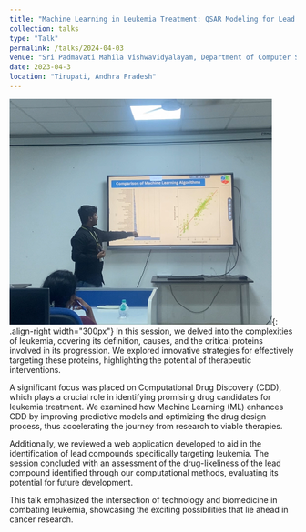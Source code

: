 ```yaml
---
title: "Machine Learning in Leukemia Treatment: QSAR Modeling for Lead Compound Identification"
collection: talks
type: "Talk"
permalink: /talks/2024-04-03
venue: "Sri Padmavati Mahila VishwaVidyalayam, Department of Computer Science"
date: 2023-04-3
location: "Tirupati, Andhra Pradesh"
---
```

![talks](https://github.com/sohithpydev/sohith/blob/967636f88df6d2b42d40cc0c65ba0157a9af6948/images/conference_spmvv_3.jpg){: .align-right width="300px"}
In this session, we delved into the complexities of leukemia, covering its definition, causes, and the critical proteins involved in its progression. We explored innovative strategies for effectively targeting these proteins, highlighting the potential of therapeutic interventions.

A significant focus was placed on Computational Drug Discovery (CDD), which plays a crucial role in identifying promising drug candidates for leukemia treatment. We examined how Machine Learning (ML) enhances CDD by improving predictive models and optimizing the drug design process, thus accelerating the journey from research to viable therapies.

Additionally, we reviewed a web application developed to aid in the identification of lead compounds specifically targeting leukemia. The session concluded with an assessment of the drug-likeliness of the lead compound identified through our computational methods, evaluating its potential for future development.

This talk emphasized the intersection of technology and biomedicine in combating leukemia, showcasing the exciting possibilities that lie ahead in cancer research.

